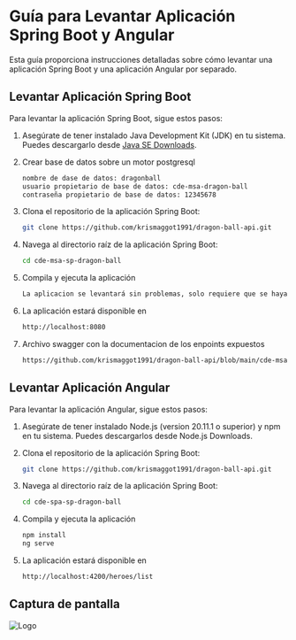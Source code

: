 # Guía para Levantar Aplicación Spring Boot y Angular

Esta guía proporciona instrucciones detalladas sobre cómo levantar una aplicación Spring Boot y una aplicación Angular por separado.

## Levantar Aplicación Spring Boot

Para levantar la aplicación Spring Boot, sigue estos pasos:

1. Asegúrate de tener instalado Java Development Kit (JDK) en tu sistema. Puedes descargarlo desde [Java SE Downloads](https://www.oracle.com/java/technologies/javase-jdk11-downloads.html).

2. Crear base de datos sobre un motor postgresql

   ```bash
   nombre de dase de datos: dragonball
   usuario propietario de base de datos: cde-msa-dragon-ball
   contraseña propietario de base de datos: 12345678

3. Clona el repositorio de la aplicación Spring Boot:

   ```bash
   git clone https://github.com/krismaggot1991/dragon-ball-api.git

4. Navega al directorio raíz de la aplicación Spring Boot:

   ```bash
   cd cde-msa-sp-dragon-ball

5. Compila y ejecuta la aplicación 

   ```bash
   La aplicacion se levantará sin problemas, solo requiere que se haya creado la base de datos 

6. La aplicación estará disponible en

   ```bash
   http://localhost:8080

7. Archivo swagger con la documentacion de los enpoints expuestos

   ```bash
   https://github.com/krismaggot1991/dragon-ball-api/blob/main/cde-msa-sp-dragon-ball/src/main/resources/openapi.yaml

## Levantar Aplicación Angular

Para levantar la aplicación Angular, sigue estos pasos:

1. Asegúrate de tener instalado Node.js (version 20.11.1 o superior) y npm en tu sistema. Puedes descargarlos desde Node.js Downloads.

2. Clona el repositorio de la aplicación Spring Boot:

   ```bash
   git clone https://github.com/krismaggot1991/dragon-ball-api.git

4. Navega al directorio raíz de la aplicación Spring Boot:

   ```bash
   cd cde-spa-sp-dragon-ball

5. Compila y ejecuta la aplicación 

   ```bash
   npm install
   ng serve

6. La aplicación estará disponible en

   ```bash
   http://localhost:4200/heroes/list


## Captura de pantalla

![Logo](resources/capture.png)